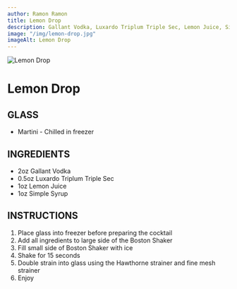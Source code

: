 ```yaml
---
author: Ramon Ramon
title: Lemon Drop
description: Gallant Vodka, Luxardo Triplum Triple Sec, Lemon Juice, Simple Syrup
image: "/img/lemon-drop.jpg"
imageAlt: Lemon Drop
---
```


![Lemon Drop](/img/lemon-drop.jpg "Picture of Lemon Drop")

# Lemon Drop

## GLASS

-   Martini - Chilled in freezer

## INGREDIENTS

-   2oz Gallant Vodka
-   0.5oz Luxardo Triplum Triple Sec
-   1oz Lemon Juice
-   1oz Simple Syrup

## INSTRUCTIONS

1. Place glass into freezer before preparing the cocktail
2. Add all ingredients to large side of the Boston Shaker
3. Fill small side of Boston Shaker with ice
4. Shake for 15 seconds
5. Double strain into glass using the Hawthorne strainer and fine mesh strainer
6. Enjoy
